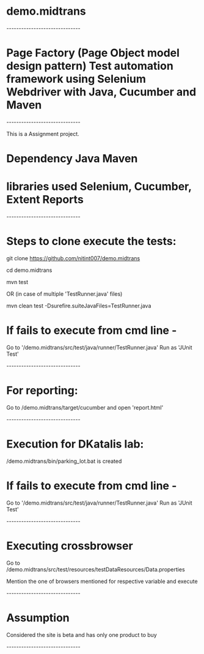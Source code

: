 # demo.midtrans

*-*-*-*-*-*-*-*-*-*-*-*-*-*-*-*-*-*-*-*-*-*-*-*-*-*-*-*-*-*-

# Page Factory (Page Object model design pattern) Test automation framework using Selenium Webdriver with Java, Cucumber and Maven

*-*-*-*-*-*-*-*-*-*-*-*-*-*-*-*-*-*-*-*-*-*-*-*-*-*-*-*-*-*-

This is a Assignment project.

# Dependency Java Maven

# libraries used Selenium, Cucumber, Extent Reports

*-*-*-*-*-*-*-*-*-*-*-*-*-*-*-*-*-*-*-*-*-*-*-*-*-*-*-*-*-*-

# Steps to clone execute the tests:
git clone https://github.com/nitint007/demo.midtrans

cd demo.midtrans

mvn test 

OR (in case of multiple 'TestRunner.java' files)

mvn clean test -Dsurefire.suiteJavaFiles=TestRunner.java

# If fails to execute from cmd line -

Go to '/demo.midtrans/src/test/java/runner/TestRunner.java' Run as 'JUnit Test'

*-*-*-*-*-*-*-*-*-*-*-*-*-*-*-*-*-*-*-*-*-*-*-*-*-*-*-*-*-*-

# For reporting:
Go to /demo.midtrans/target/cucumber and open 'report.html'

*-*-*-*-*-*-*-*-*-*-*-*-*-*-*-*-*-*-*-*-*-*-*-*-*-*-*-*-*-*-

# Execution for DKatalis lab:

/demo.midtrans/bin/parking_lot.bat is created

# If fails to execute from cmd line -

Go to '/demo.midtrans/src/test/java/runner/TestRunner.java' Run as 'JUnit Test'

*-*-*-*-*-*-*-*-*-*-*-*-*-*-*-*-*-*-*-*-*-*-*-*-*-*-*-*-*-*-

# Executing crossbrowser

Go to /demo.midtrans/src/test/resources/testDataResources/Data.properties

Mention the one of browsers mentioned for respective variable and execute

*-*-*-*-*-*-*-*-*-*-*-*-*-*-*-*-*-*-*-*-*-*-*-*-*-*-*-*-*-*-

# Assumption

Considered the site is beta and has only one product to buy

*-*-*-*-*-*-*-*-*-*-*-*-*-*-*-*-*-*-*-*-*-*-*-*-*-*-*-*-*-*-